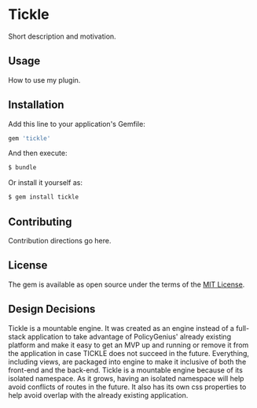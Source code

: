 # Tickle
Short description and motivation.

## Usage
How to use my plugin.

## Installation
Add this line to your application's Gemfile:

```ruby
gem 'tickle'
```

And then execute:
```bash
$ bundle
```

Or install it yourself as:
```bash
$ gem install tickle
```

## Contributing
Contribution directions go here.

## License
The gem is available as open source under the terms of the [MIT License](http://opensource.org/licenses/MIT).

## Design Decisions

Tickle is a mountable engine. It was created as an engine instead of a full-stack application to take advantage of PolicyGenius' already existing platform and make it easy to get an MVP up and running or remove it from the application in case TICKLE does not succeed in the future. Everything, including views, are packaged into engine to make it inclusive of both the front-end and the back-end. Tickle is a mountable engine because of its isolated namespace. As it grows, having an isolated namespace will help avoid conflicts of routes in the future. It also has its own css properties to help avoid overlap with the already existing application. 
